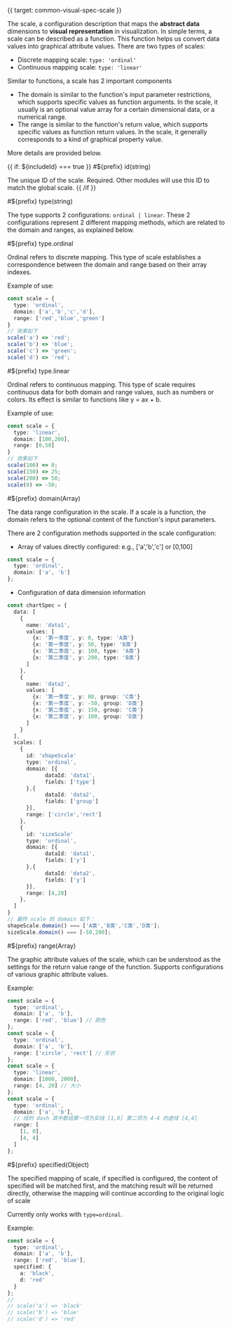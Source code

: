 {{ target: common-visual-spec-scale }}

<!-- IVisualSpecScale -->

The scale, a configuration description that maps the **abstract data** dimensions to **visual representation** in visualization. In simple terms, a scale can be described as a function. This function helps us convert data values into graphical attribute values. There are two types of scales:

- Discrete mapping scale: `type: 'ordinal'`
- Continuous mapping scale: `type: 'linear'`

Similar to functions, a scale has 2 important components

- The domain is similar to the function's input parameter restrictions, which supports specific values ​​as function arguments. In the scale, it usually is an optional value array for a certain dimensional data, or a numerical range.
- The range is similar to the function's return value, which supports specific values ​​as function return values. In the scale, it generally corresponds to a kind of graphical property value.

More details are provided below.

{{ if: ${includeId} === true }}
#${prefix} id(string)

The unique ID of the scale. Required. Other modules will use this ID to match the global scale.
{{ /if }}

#${prefix} type(string)

The type supports 2 configurations: `ordinal | linear`. These 2 configurations represent 2 different mapping methods, which are related to the domain and ranges, as explained below.

#${prefix} type.ordinal

Ordinal refers to discrete mapping. This type of scale establishes a correspondence between the domain and range based on their array indexes.

Example of use:

```ts
const scale = {
  type: 'ordinal',
  domain: ['a','b','c','d'],
  range: ['red','blue','green']
}
// 效果如下
scale('a') => 'red';
scale('b') => 'blue';
scale('c') => 'green';
scale('d') => 'red';
```

#${prefix} type.linear

Ordinal refers to continuous mapping. This type of scale requires continuous data for both domain and range values, such as numbers or colors. Its effect is similar to functions like y = ax + b.

Example of use:

```ts
const scale = {
  type: 'linear',
  domain: [100,200],
  range: [0,50]
}
// 效果如下
scale(100) => 0;
scale(150) => 25;
scale(200) => 50;
scale(0) => -50;
```

#${prefix} domain(Array)

The data range configuration in the scale. If a scale is a function, the domain refers to the optional content of the function's input parameters.

There are 2 configuration methods supported in the scale configuration:

- Array of values directly configured: e.g., ['a','b','c'] or [0,100]

```ts
const scale = {
  type: 'ordinal',
  domain: ['a', 'b']
};
```

- Configuration of data dimension information

```ts
const chartSpec = {
  data: [
    {
      name: 'data1',
      values: [
        {x: '第一季度', y: 0, type: 'A类'}
        {x: '第一季度', y: 50, type: 'B类'}
        {x: '第二季度', y: 100, type: 'A类'}
        {x: '第二季度', y: 200, type: 'B类'}
      ]
    },
    {
      name: 'data2',
      values: [
        {x: '第一季度', y: 80, group: 'C类'}
        {x: '第一季度', y: -50, group: 'D类'}
        {x: '第二季度', y: 150, group: 'C类'}
        {x: '第二季度', y: 100, group: 'D类'}
      ]
    }
  ],
  scales: [
    {
      id: 'shapeScale'
      type: 'ordinal',
      domain: [{
            dataId: 'data1',
            fields: ['type']
      },{
            dataId: 'data2',
            fields: ['group']
      }],
      range: ['circle','rect']
    },
    {
      id: 'sizeScale'
      type: 'ordinal',
      domain: [{
            dataId: 'data1',
            fields: ['y']
      },{
            dataId: 'data2',
            fields: ['y']
      }],
      range: [4,20]
    },
  ]
}
// 最终 scale 的 domain 如下：
shapeScale.domain() === ['A类','B类','C类','D类'];
sizeScale.domain() === [-50,200];
```

#${prefix} range(Array)

The graphic attribute values of the scale, which can be understood as the settings for the return value range of the function. Supports configurations of various graphic attribute values.

Example:

```ts
const scale = {
  type: 'ordinal',
  domain: ['a', 'b'],
  range: ['red', 'blue'] // 颜色
};
const scale = {
  type: 'ordinal',
  domain: ['a', 'b'],
  range: ['circle', 'rect'] // 形状
};
const scale = {
  type: 'linear',
  domain: [1000, 2000],
  range: [4, 20] // 大小
};
const scale = {
  type: 'ordinal',
  domain: ['a', 'b'],
  // 线的 dash 其中数组第一项为实线 [1,0] 第二项为 4-4 的虚线 [4,4]
  range: [
    [1, 0],
    [4, 4]
  ]
};
```

#${prefix} specified(Object)

The specified mapping of scale, if specified is configured, the content of specified will be matched first, and the matching result will be returned directly, otherwise the mapping will continue according to the original logic of scale

Currently only works with `type=ordinal`.

Example:

```ts
const scale = {
  type: 'ordinal',
  domain: ['a', 'b'],
  range: ['red', 'blue'],
  specified: {
    a: 'black',
    d: 'red'
  }
};
//
// scale('a') => 'black'
// scale('b') => 'blue'
// scale('d') => 'red'
```

